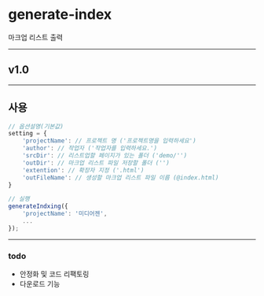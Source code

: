 # generate-index
마크업 리스트 출력

***

## v1.0


***
## 사용
```javascript
// 옵션설명(기본값)
setting = {
	'projectName': // 프로젝트 명 ('프로젝트명을 입력하세요')
	'author': // 작업자 ('작업자를 입력하세요.')
	'srcDir': // 리스트업할 페이지가 있는 폴더 ('demo/'')
	'outDir': // 마크업 리스트 파일 저장할 폴더 ('')
	'extention': // 확장자 지정 ('.html')
	'outFileName': // 생성할 마크업 리스트 파일 이름 (@index.html)
}

// 실행
generateIndxing({
	'projectName': '미디어젠',
	...
});
```

***
### todo
- 안정화 및 코드 리팩토링
- 다운로드 기능
